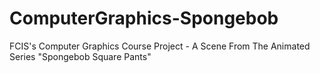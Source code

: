 # ComputerGraphics-Spongebob
 FCIS's Computer Graphics Course Project - A Scene From The Animated Series "Spongebob Square Pants"
